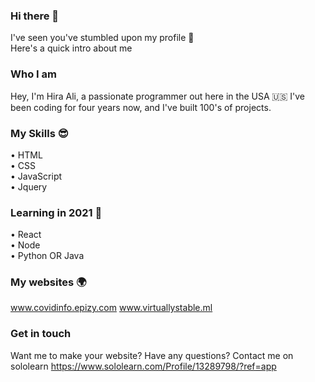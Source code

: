 ### Hi there 👋
I've seen you've stumbled upon my profile 🤔 <br />
Here's a quick intro about me
### Who I am
Hey, I'm Hira Ali, a passionate programmer out here 
in the USA 🇺🇸
I've been coding for four years now, and I've built 
100's of projects. 
### My Skills 😎
 • HTML<br />
 • CSS <br />
 • JavaScript <br />
 • Jquery
### Learning in 2021 🙌
  • React <br />
  • Node <br />
  • Python OR Java
### My websites 🌍

www.covidinfo.epizy.com
www.virtuallystable.ml
### Get in touch
Want me to make your website? Have any questions? 
Contact me on sololearn 
https://www.sololearn.com/Profile/13289798/?ref=app
<!--
**Love2Code09/Love2Code09** is a ✨ _special_ ✨ repository because its `README.md` (this file) appears on your GitHub profile.

Here are some ideas to get you started:

- 🔭 I’m currently working on ...
- 🌱 I’m currently learning ...
- 👯 I’m looking to collaborate on ...
- 🤔 I’m looking for help with ...
- 💬 Ask me about ...
- 📫 How to reach me: ...
- 😄 Pronouns: ...
- ⚡ Fun fact: ...
-->
